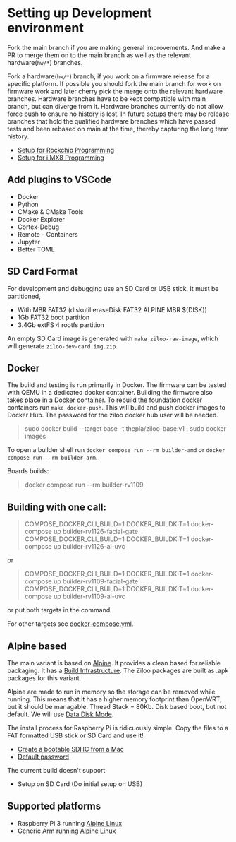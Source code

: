 # Setting up Development environment

Fork the main branch if you are making general improvements.
And make a PR to merge them on to the main branch as well as the relevant hardware(`hw/*`) branches.

Fork a hardware(`hw/*`) branch, if you work on a firmware release for a specific platform.
If possible you should fork the main branch for work on firmware work and later cherry pick the merge onto
the relevant hardware branches.
Hardware branches have to be kept compatible with main branch, but can diverge from it.
Hardware branches currently do not allow force push to ensure no history is lost.
In future setups there may be release branches that hold the qualified hardware branches which
have passed tests and been rebased on main at the time, thereby capturing the long term history.

- [Setup for Rockchip Programming](./docs/rockchip/README.md)
- [Setup for i.MX8 Programming](./docs/imx8/README.md)


## Add plugins to VSCode

* Docker
* Python
* CMake & CMake Tools
* Docker Explorer
* Cortex-Debug
* Remote - Containers
* Jupyter
* Better TOML


## SD Card Format

For development and debugging use an SD Card or USB stick. It must be partitioned,

- With MBR FAT32 (diskutil eraseDisk FAT32 ALPINE MBR $(DISK))
- 1Gb FAT32 boot partition
- 3.4Gb extFS 4 rootfs partition

An empty SD Card image is generated with `make ziloo-raw-image`, which will generate `ziloo-dev-card.img.zip`.


## Docker

The build and testing is run primarily in Docker. The firmware can be tested with QEMU in a dedicated docker container. Building the firmware also takes place in a Docker container. To rebuild the foundation docker containers run `make docker-push`. This will build and push docker images to Docker Hub. The password for
the ziloo docker hub user will be needed.

> sudo docker build --target base -t thepia/ziloo-base:v1 .
> sudo docker images

To open a builder shell run `docker compose run --rm builder-amd` or `docker compose run --rm builder-arm`.

Boards builds:

> docker compose run --rm builder-rv1109

## Building with one call:

> COMPOSE_DOCKER_CLI_BUILD=1 DOCKER_BUILDKIT=1 docker-compose up builder-rv1126-facial-gate 
> COMPOSE_DOCKER_CLI_BUILD=1 DOCKER_BUILDKIT=1 docker-compose up builder-rv1126-ai-uvc

or 

> COMPOSE_DOCKER_CLI_BUILD=1 DOCKER_BUILDKIT=1 docker-compose up builder-rv1109-facial-gate
> COMPOSE_DOCKER_CLI_BUILD=1 DOCKER_BUILDKIT=1 docker-compose up builder-rv1109-ai-uvc

or put both targets in the command.

For other targets see [docker-compose.yml](./docker-compose.yml).


## Alpine based

The main variant is based on [Alpine](https://alpinelinux.org/downloads/). It provides a clean based for reliable packaging. It has a [Build Infrastructure](https://gitlab.alpinelinux.org/alpine).
The Ziloo packages are built as .apk packages for this variant.

Alpine are made to run in memory so the storage can be removed while running. This means that it
has a higher memory footprint than OpenWRT, but it should be managable. Thread Stack = 80Kb.
Disk based boot, but not default. We will use [Data Disk Mode](https://wiki.alpinelinux.org/wiki/Installation#Data_Disk_Mode).

The install process for Raspberry Pi is ridicuously simple. Copy the files to a FAT formatted USB stick
or SD Card and use it!

- [Create a bootable SDHC from a Mac](https://wiki.alpinelinux.org/wiki/Create_a_bootable_SDHC_from_a_Mac)
- [Default password](https://techoverflow.net/2021/01/09/what-is-the-alpine-linux-default-login-password/)

The current build doesn't support

- Setup on SD Card (Do initial setup on USB)


## Supported platforms

- Raspberry Pi 3 running [Alpine Linux](https://alpinelinux.org/downloads/)
- Generic Arm running [Alpine Linux](https://alpinelinux.org/downloads/)


